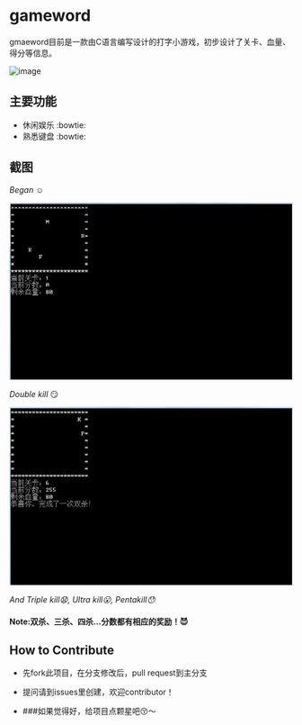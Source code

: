 # gameword
gmaeword目前是一款由C语言编写设计的打字小游戏，初步设计了关卡、血量、得分等信息。

![image](https://github.com/wcyd/gifs/blob/gh-pages/excited/never-ending-story.gif)

## 主要功能
* 休闲娱乐 :bowtie:
* 熟悉键盘 :bowtie:
 
## 截图
*Began* :relaxed:  

![image](https://github.com/wcyd/gameword/blob/master/shot1.png)

*Double kill* :smirk:

![image](https://github.com/wcyd/gameword/blob/master/shot2.png)

*And Triple kill:anguished:, Ultra kill:open_mouth:, Pentakill:hushed:*

#### Note:双杀、三杀、四杀...分数都有相应的奖励！:smiling_imp:

## How to Contribute
* 先fork此项目，在分支修改后，pull request到主分支

* 提问请到issues里创建，欢迎contributor！

* ###如果觉得好，给项目点颗星吧:kissing_closed_eyes:～
